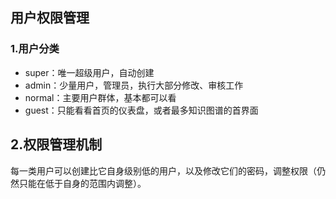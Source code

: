 ## 用户权限管理

### 1.用户分类

- super：唯一超级用户，自动创建
- admin：少量用户，管理员，执行大部分修改、审核工作
- normal：主要用户群体，基本都可以看
- guest：只能看看首页的仪表盘，或者最多知识图谱的首界面

## 2.权限管理机制

每一类用户可以创建比它自身级别低的用户，以及修改它们的密码，调整权限（仍然只能在低于自身的范围内调整）。